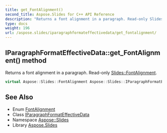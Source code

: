 ```yaml
---
title: get_FontAlignment()
second_title: Aspose.Slides for C++ API Reference
description: "Returns a font alignment in a paragraph. Read-only Slides::FontAlignment."
type: docs
weight: 196
url: /aspose.slides/iparagraphformateffectivedata/get_fontalignment/
---
```

## IParagraphFormatEffectiveData::get_FontAlignment() method


Returns a font alignment in a paragraph. Read-only [Slides::FontAlignment](../../fontalignment/).

```cpp
virtual Aspose::Slides::FontAlignment Aspose::Slides::IParagraphFormatEffectiveData::get_FontAlignment()=0
```

## See Also

* Enum [FontAlignment](../../fontalignment/)
* Class [IParagraphFormatEffectiveData](../)
* Namespace [Aspose::Slides](../../)
* Library [Aspose.Slides](../../../)